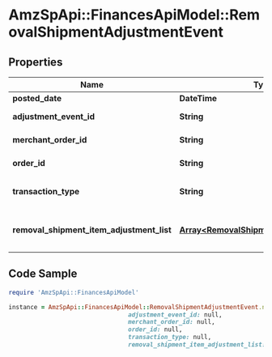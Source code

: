 # AmzSpApi::FinancesApiModel::RemovalShipmentAdjustmentEvent

## Properties

Name | Type | Description | Notes
------------ | ------------- | ------------- | -------------
**posted_date** | **DateTime** |  | [optional] 
**adjustment_event_id** | **String** | The unique identifier for the adjustment event. | [optional] 
**merchant_order_id** | **String** | The merchant removal orderId. | [optional] 
**order_id** | **String** | The orderId for shipping inventory. | [optional] 
**transaction_type** | **String** | The type of removal order.  Possible values:  * WHOLESALE_LIQUIDATION. | [optional] 
**removal_shipment_item_adjustment_list** | [**Array&lt;RemovalShipmentItemAdjustment&gt;**](RemovalShipmentItemAdjustment.md) | A comma-delimited list of Removal shipmentItemAdjustment details for FBA inventory. | [optional] 

## Code Sample

```ruby
require 'AmzSpApi::FinancesApiModel'

instance = AmzSpApi::FinancesApiModel::RemovalShipmentAdjustmentEvent.new(posted_date: null,
                                 adjustment_event_id: null,
                                 merchant_order_id: null,
                                 order_id: null,
                                 transaction_type: null,
                                 removal_shipment_item_adjustment_list: null)
```


